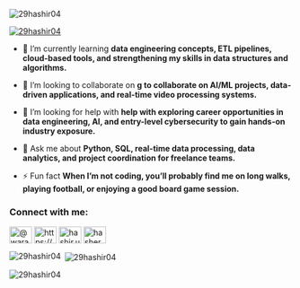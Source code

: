 <p align="left"> <img src="https://komarev.com/ghpvc/?username=29hashir04&label=Profile%20views&color=0e75b6&style=flat" alt="29hashir04" /> </p>

<p align="left"> <a href="https://github.com/ryo-ma/github-profile-trophy"><img src="https://github-profile-trophy.vercel.app/?username=29hashir04" alt="29hashir04" /></a> </p>

- 🌱 I’m currently learning **data engineering concepts, ETL pipelines, cloud-based tools, and strengthening my skills in data structures and algorithms.**

- 👯 I’m looking to collaborate on **g to collaborate on AI/ML projects, data-driven applications, and real-time video processing systems.**

- 🤝 I’m looking for help with **help with exploring career opportunities in data engineering, AI, and entry-level cybersecurity to gain hands-on industry exposure.**

- 💬 Ask me about **Python, SQL, real-time data processing, data analytics, and project coordination for freelance teams.**

- ⚡ Fun fact **When I’m not coding, you’ll probably find me on long walks, playing football, or enjoying a good board game session.**

<h3 align="left">Connect with me:</h3>
<p align="left">
<a href="https://twitter.com/@wara_n_co" target="blank"><img align="center" src="https://raw.githubusercontent.com/rahuldkjain/github-profile-readme-generator/master/src/images/icons/Social/twitter.svg" alt="@wara_n_co" height="30" width="40" /></a>
<a href="https://linkedin.com/in/https://www.linkedin.com/in/hashir-ul-wara-861951214/" target="blank"><img align="center" src="https://raw.githubusercontent.com/rahuldkjain/github-profile-readme-generator/master/src/images/icons/Social/linked-in-alt.svg" alt="https://www.linkedin.com/in/hashir-ul-wara-861951214/" height="30" width="40" /></a>
<a href="https://fb.com/hashir.ulwara" target="blank"><img align="center" src="https://raw.githubusercontent.com/rahuldkjain/github-profile-readme-generator/master/src/images/icons/Social/facebook.svg" alt="hashir.ulwara" height="30" width="40" /></a>
<a href="https://instagram.com/hasher_ul_wara_" target="blank"><img align="center" src="https://raw.githubusercontent.com/rahuldkjain/github-profile-readme-generator/master/src/images/icons/Social/instagram.svg" alt="hasher_ul_wara_" height="30" width="40" /></a>
</p>

<p><img align="left" src="https://github-readme-stats.vercel.app/api/top-langs?username=29hashir04&show_icons=true&locale=en&layout=compact" alt="29hashir04" /></p>

<p>&nbsp;<img align="center" src="https://github-readme-stats.vercel.app/api?username=29hashir04&show_icons=true&locale=en" alt="29hashir04" /></p>

<p><img align="center" src="https://github-readme-streak-stats.herokuapp.com/?user=29hashir04&" alt="29hashir04" /></p>
